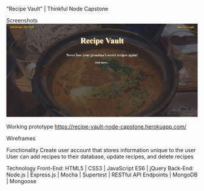 "Recipe Vault" | Thinkful Node Capstone

Screenshots
![Homepage](https://github.com/BlitzDampfwalze/recipe-vault/blob/master/read-me-images/Recipe-Vault-Home.JPG)

Working prototype https://recipe-vault-node-capstone.herokuapp.com/

Wireframes 

Functionality
Create user account that stores information unique to the user
User can add recipes to their database, update recipes, and delete recipes

Technology 
Front-End: HTML5 | CSS3 | JavaScript ES6 | jQuery
Back-End: Node.js | Express.js | Mocha | Supertest | RESTful API Endpoints | MongoDB | Mongoose

